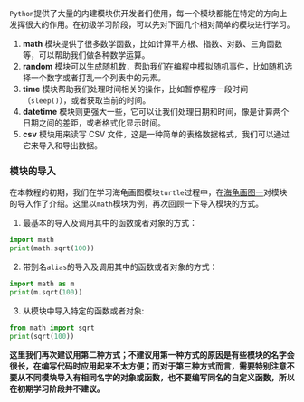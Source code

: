 `Python`提供了大量的内建模块供开发者们使用，每一个模块都能在特定的方向上发挥很大的作用。在初级学习阶段，可以先对下面几个相对简单的模块进行学习。

1. **math** 模块提供了很多数学函数，比如计算平方根、指数、对数、三角函数等，可以帮助我们做各种数学运算。
2. **random** 模块可以生成随机数，帮助我们在编程中模拟随机事件，比如随机选择一个数字或者打乱一个列表中的元素。
3. **time** 模块帮助我们处理时间相关的操作，比如暂停程序一段时间（`sleep()`），或者获取当前的时间。
4. **datetime** 模块则更强大一些，它可以让我们处理日期和时间，像是计算两个日期之间的差距，或者格式化显示时间。
5. **csv** 模块用来读写 CSV 文件，这是一种简单的表格数据格式，我们可以通过它来导入和导出数据。


### 模块的导入

在本教程的初期，我们在学习海龟画图模块`turtle`过程中，在[海龟画图一](../07.海龟画图/海龟画图一.md#导入模块)对模块的导入作了介绍。这里以`math`模块为例，再次回顾一下导入模块的方式。

1. 最基本的导入及调用其中的函数或者对象的方式：
```python
import math
print(math.sqrt(100))
```

2. 带别名`alias`的导入及调用其中的函数或者对象的方式：
```python
import math as m
print(m.sqrt(100))
```

3. 从模块中导入特定的函数或者对象:
```python
from math import sqrt
print(sqrt(100))
```

**这里我们再次建议用第二种方式；不建议用第一种方式的原因是有些模块的名字会很长，在编写代码时应用起来不太方便；而对于第三种方式而言，需要特别注意不要从不同模块导入有相同名字的对象或函数，也不要编写同名的自定义函数，所以在初期学习阶段并不建议。**



